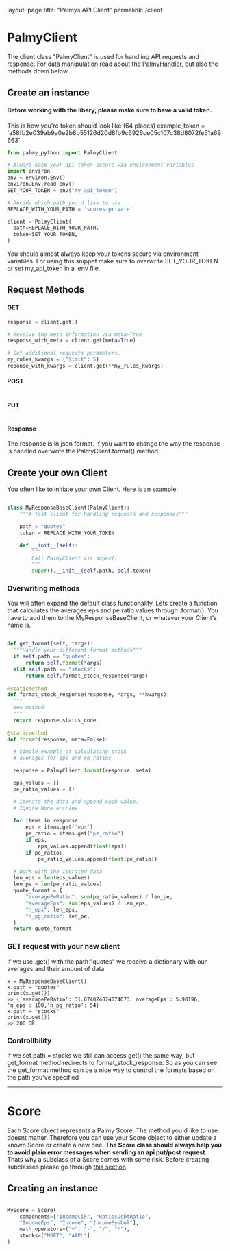 layout: page
title: “Palmys API Client” 
permalink: /client

# PalmyClient
The client class "PalmyClient" is used for handling API requests and response. For data manipulation read about the <a href="https://mikauser001.github.io/palmy-python/handler#PalmyHandler">PalmyHandler</a>, but also the methods down below.

## Create an instance
#### Before working with the libary, please make sure to have a valid token. 

This is how you're token should look like (64 places)
example_token = 'a58fb2e039ab9a0e2b8b55126d20d8fb9c6926ce05c107c38d8072fe51a69663'

```python
from palmy_python import PalmyClient

# Always keep your api token secure via environment variables
import environ
env = environ.Env()
environ.Env.read_env()
SET_YOUR_TOKEN = env("my_api_token")

# Decide which path you'd like to use
REPLACE_WITH_YOUR_PATH = 'scores-private' 

client = PalmyClient(
  path=REPLACE_WITH_YOUR_PATH,
  token=SET_YOUR_TOKEN,
)

````
You should almost always keep your tokens secure via environment variables. 
For using this snippet make sure to overwrite SET_YOUR_TOKEN or set my_api_token in a .env file.

## Request Methods
#### GET
```python
response = client.get()

# Receive the meta information via meta=True
response_with_meta = client.get(meta=True)

# Set additional requests parameters. 
my_rules_kwargs = {"limit": 5}
reponse_with_kwargs = client.get(**my_rules_kwargs)
```
#### POST
```python

```

#### PUT
```python

```

#### Response
The response is in json format. If you want to change the way the response is handled overwrite the PalmyClient.format() method

## Create your own Client
You often like to initiate your own Client. Here is an example:

```python

class MyResponseBaseClient(PalmyClient):
    """A test client for handling requests and responses"""

    path = "quotes"
    token = REPLACE_WITH_YOUR_TOKEN

    def __init__(self):
        """
        Call PalmyClient via super()
        """
        super().__init__(self.path, self.token)
```
### Overwriting methods
You will often expand the default class functionality. Lets create a function that calculates the averages eps and pe ratio values through .format(). You have to add them to the MyResponseBaseClient, or whatever your Client's name is.

```python

def get_format(self, *args):
  """Handle your different format methods"""
  if self.path == "quotes":
      return self.format(*args)
  elif self.path == "stocks":
      return self.format_stock_response(*args)
      
@staticmethod
def format_stock_response(response, *args, **kwargs):
  """
  New method 
  """
  return response.status_code
  
@staticmethod
def format(response, meta=False):

  # Simple example of calculating stock 
  # averages for eps and pe_ratios

  response = PalmyClient.format(response, meta)

  eps_values = []
  pe_ratio_values = []

  # Iterate the data and append each value.
  # Ignore None entries
  
  for items in response:
      eps = items.get("eps")
      pe_ratio = items.get("pe_ratio")
      if eps:
          eps_values.append(float(eps))
      if pe_ratio:
          pe_ratio_values.append(float(pe_ratio))

  # Work with the iterated data
  len_eps = len(eps_values)
  len_pe = len(pe_ratio_values)
  quote_format = {
      "averagePeRatio": sum(pe_ratio_values) / len_pe,
      "averageEps": sum(eps_values) / len_eps,
      "n_eps": len_eps,
      "n_pg_ratio": len_pe,
  }
  return quote_format

```
### GET request with your new client
If we use .get() with the path "quotes" we receive a dictionary with our averages and their amount of data

```
x = MyResponseBaseClient()
x.path = "quotes"
print(x.get())
>> {'averagePeRatio': 31.074074074074073, averageEps': 5.98196, 'n_eps': 100,'n_pg_ratio': 54}
x.path = "stocks"
print(x.get())
>> 200 OK
```

### Controllbility
If we set path = stocks we still can access get() the same way, but get_format method redirects to format_stock_response.
So as you can see the get_format method can be a nice way to control the formats based on the path you've specified

<hr>

# Score
Each Score object represents a Palmy Score. The method you'd like to use doesnt matter. Therefore you can use your Score object to either update a known Score or create a new one. <b>The Score class should always help you to avoid plain error messages when sending an api put/post request.</b> Thats why a subclass of a Score comes with some risk. Before creating subclasses please go through <a href="">this section</a>.

## Creating an instance
```python

MyScore = Score(
    components=["IncomeCik", "RatiosDebtRatio", 
    "IncomeEps", "Income", "IncomeSymbol"],
    math_operators=("+", "-", "/", "*"),
    stocks=["MSFT", "AAPL"]
)

```

